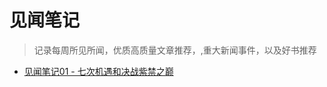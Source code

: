 # 见闻笔记

> 记录每周所见所闻，优质高质量文章推荐，,重大新闻事件，以及好书推荐

- [见闻笔记01 - 七次机遇和决战紫禁之巅](https://github.com/fenggit/KnowledgeArt/blob/master/%E8%A7%81%E9%97%BB%E7%AC%94%E8%AE%B001%20-%20%E4%B8%83%E6%AC%A1%E6%9C%BA%E9%81%87%E5%92%8C%E5%86%B3%E6%88%98%E7%B4%AB%E7%A6%81%E4%B9%8B%E5%B7%85.md)